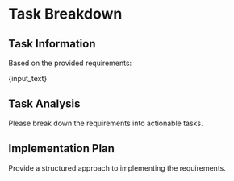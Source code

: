 # Task Breakdown

## Task Information

Based on the provided requirements:

{input_text}

## Task Analysis

Please break down the requirements into actionable tasks.

## Implementation Plan

Provide a structured approach to implementing the requirements.